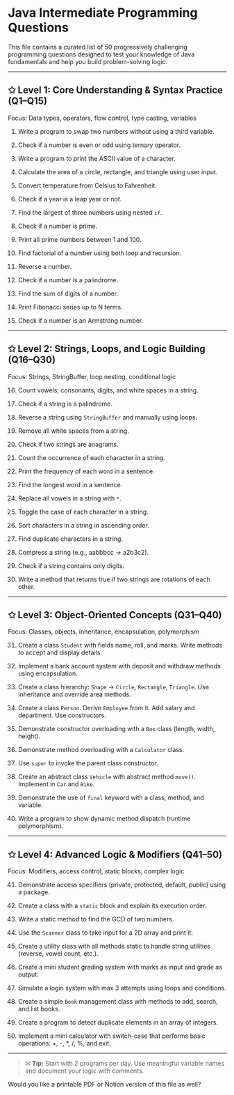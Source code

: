 # Java Intermediate Programming Questions

This file contains a curated list of 50 progressively challenging programming questions designed to test your knowledge of Java fundamentals and help you build problem-solving logic.

---

## ✩ Level 1: Core Understanding & Syntax Practice (Q1–Q15)

Focus: Data types, operators, flow control, type casting, variables

1. Write a program to swap two numbers without using a third variable.

2. Check if a number is even or odd using ternary operator.

3. Write a program to print the ASCII value of a character.

4. Calculate the area of a circle, rectangle, and triangle using user input.

5. Convert temperature from Celsius to Fahrenheit.

6. Check if a year is a leap year or not.

7. Find the largest of three numbers using nested `if`.

8. Check if a number is prime.

9. Print all prime numbers between 1 and 100.

10. Find factorial of a number using both loop and recursion.

11. Reverse a number.

12. Check if a number is a palindrome.

13. Find the sum of digits of a number.

14. Print Fibonacci series up to N terms.

15. Check if a number is an Armstrong number.

---

## ✩ Level 2: Strings, Loops, and Logic Building (Q16–Q30)

Focus: Strings, StringBuffer, loop nesting, conditional logic

16. Count vowels, consonants, digits, and white spaces in a string.

17. Check if a string is a palindrome.

18. Reverse a string using `StringBuffer` and manually using loops.

19. Remove all white spaces from a string.

20. Check if two strings are anagrams.

21. Count the occurrence of each character in a string.

22. Print the frequency of each word in a sentence.

23. Find the longest word in a sentence.

24. Replace all vowels in a string with `*`.

25. Toggle the case of each character in a string.

26. Sort characters in a string in ascending order.

27. Find duplicate characters in a string.

28. Compress a string (e.g., aabbbcc → a2b3c2).

29. Check if a string contains only digits.

30. Write a method that returns true if two strings are rotations of each other.

---

## ✩ Level 3: Object-Oriented Concepts (Q31–Q40)

Focus: Classes, objects, inheritance, encapsulation, polymorphism

31. Create a class `Student` with fields name, roll, and marks. Write methods to accept and display details.

32. Implement a bank account system with deposit and withdraw methods using encapsulation.

33. Create a class hierarchy: `Shape` → `Circle`, `Rectangle`, `Triangle`. Use inheritance and override area methods.

34. Create a class `Person`. Derive `Employee` from it. Add salary and department. Use constructors.

35. Demonstrate constructor overloading with a `Box` class (length, width, height).

36. Demonstrate method overloading with a `Calculator` class.

37. Use `super` to invoke the parent class constructor.

38. Create an abstract class `Vehicle` with abstract method `move()`. Implement in `Car` and `Bike`.

39. Demonstrate the use of `final` keyword with a class, method, and variable.

40. Write a program to show dynamic method dispatch (runtime polymorphism).

---

## ✩ Level 4: Advanced Logic & Modifiers (Q41–50)

Focus: Modifiers, access control, static blocks, complex logic

41. Demonstrate access specifiers (private, protected, default, public) using a package.

42. Create a class with a `static` block and explain its execution order.

43. Write a static method to find the GCD of two numbers.

44. Use the `Scanner` class to take input for a 2D array and print it.

45. Create a utility class with all methods static to handle string utilities (reverse, vowel count, etc.).

46. Create a mini student grading system with marks as input and grade as output.

47. Simulate a login system with max 3 attempts using loops and conditions.

48. Create a simple `Book` management class with methods to add, search, and list books.

49. Create a program to detect duplicate elements in an array of integers.

50. Implement a mini calculator with switch-case that performs basic operations: +, -, *, /, %, and exit.

---

> ✉ **Tip:** Start with 2 programs per day. Use meaningful variable names and document your logic with comments.

Would you like a printable PDF or Notion version of this file as well?
